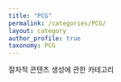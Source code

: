 ```yaml
---
title: "PCG"
permalink: /categories/PCG/
layout: category
author_profile: true
taxonomy: PCG
---
```


절차적 콘텐츠 생성에 관한 카테고리

